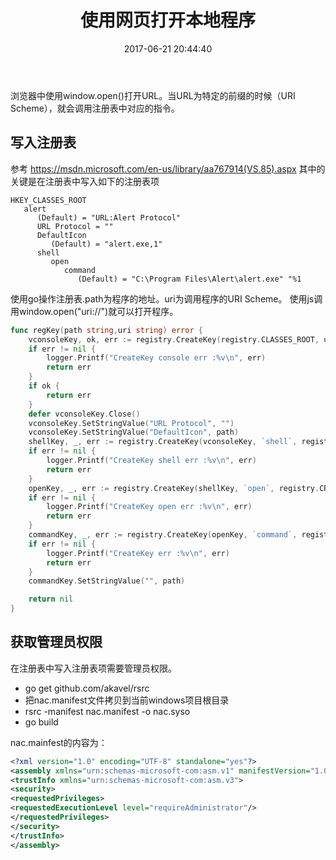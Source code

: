 ﻿---
title: 使用网页打开本地程序
date: 2017-06-21 20:44:40
tags:
    - go
    - 注册表
category:
    - 杂记
---
浏览器中使用window.open()打开URL。当URL为特定的前缀的时候（URI Scheme），就会调用注册表中对应的指令。

## 写入注册表
参考 https://msdn.microsoft.com/en-us/library/aa767914(VS.85).aspx
其中的关键是在注册表中写入如下的注册表项
```
HKEY_CLASSES_ROOT
   alert
      (Default) = "URL:Alert Protocol"
      URL Protocol = ""
      DefaultIcon
         (Default) = "alert.exe,1"
      shell
         open
            command
               (Default) = "C:\Program Files\Alert\alert.exe" "%1
```
使用go操作注册表.path为程序的地址。uri为调用程序的URI Scheme。
使用js调用window.open("uri://")就可以打开程序。
``` go
func regKey(path string,uri string) error {
	vconsoleKey, ok, err := registry.CreateKey(registry.CLASSES_ROOT, uri, registry.CREATE_SUB_KEY|registry.SET_VALUE)
	if err != nil {
		logger.Printf("CreateKey console err :%v\n", err)
		return err
	}
	if ok {
		return err
	}
	defer vconsoleKey.Close()
	vconsoleKey.SetStringValue("URL Protocol", "")
	vconsoleKey.SetStringValue("DefaultIcon", path)
	shellKey, _, err := registry.CreateKey(vconsoleKey, `shell`, registry.CREATE_SUB_KEY)
	if err != nil {
		logger.Printf("CreateKey shell err :%v\n", err)
		return err
	}
	openKey, _, err := registry.CreateKey(shellKey, `open`, registry.CREATE_SUB_KEY)
	if err != nil {
		logger.Printf("CreateKey open err :%v\n", err)
		return err
	}
	commandKey, _, err := registry.CreateKey(openKey, `command`, registry.CREATE_SUB_KEY|registry.SET_VALUE)
	if err != nil {
		logger.Printf("CreateKey err :%v\n", err)
		return err
	}
	commandKey.SetStringValue("", path)

	return nil
}
```
## 获取管理员权限
在注册表中写入注册表项需要管理员权限。
- go get github.com/akavel/rsrc
- 把nac.manifest文件拷贝到当前windows项目根目录
- rsrc -manifest nac.manifest -o nac.syso
- go build

nac.mainfest的内容为：
``` xml
<?xml version="1.0" encoding="UTF-8" standalone="yes"?>
<assembly xmlns="urn:schemas-microsoft-com:asm.v1" manifestVersion="1.0">
<trustInfo xmlns="urn:schemas-microsoft-com:asm.v3">
<security>
<requestedPrivileges>
<requestedExecutionLevel level="requireAdministrator"/>
</requestedPrivileges>
</security>
</trustInfo>
</assembly>
```